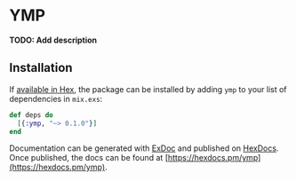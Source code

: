 # YMP

**TODO: Add description**

## Installation

If [available in Hex](https://hex.pm/docs/publish), the package can be installed
by adding `ymp` to your list of dependencies in `mix.exs`:

```elixir
def deps do
  [{:ymp, "~> 0.1.0"}]
end
```

Documentation can be generated with [ExDoc](https://github.com/elixir-lang/ex_doc)
and published on [HexDocs](https://hexdocs.pm). Once published, the docs can
be found at [https://hexdocs.pm/ymp](https://hexdocs.pm/ymp).


